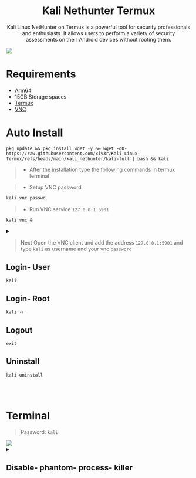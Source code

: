 
# <h1 align="center">Kali Nethunter Termux</h1>
 
<p align="center">Kali Linux NetHunter on Termux is a powerful tool for security professionals and enthusiasts. It allows users to perform a variety of security assessments on their Android devices without rooting them.</p>

<img src="https://github.com/xiv3r/Kali-Linux-Termux/blob/main/kali_nethunter/kalivnc.jpg">

<br>

# Requirements
- Arm64
- 15GB Storage spaces
- [Termux](https://github.com/termux/termux-app/releases/download/v0.118.2/termux-app_v0.118.2+github-debug_arm64-v8a.apk)
- [VNC](https://store.nethunter.com/repo/com.offsec.nethunter.kex_11525001.apk)

# Auto Install
```
pkg update && pkg install wget -y && wget -qO- https://raw.githubusercontent.com/xiv3r/Kali-Linux-Termux/refs/heads/main/kali_nethunter/kali-full | bash && kali
```
> - After the installation type the following commands in termux terminal

> - Setup VNC password
```diff
kali vnc passwd
```        
> - Run VNC service `127.0.0.1:5901`
```diff
kali vnc &
```
<details><summary></summary>
<img src="https://github.com/xiv3r/Kali-Linux-Termux/blob/main/kali_nethunter/vncsetup.png">
</details>

> Next Open the VNC client and add the address `127.0.0.1:5901` and type `kali` as username and your vnc `password`

## Login- User
```
kali
```
## Login- Root
```
kali -r
```
## Logout
```
exit
```
## Uninstall
```
kali-uninstall
```

<br><br>

# Terminal
> Password: `kali`

<img src="https://github.com/xiv3r/Kali-Linux-Termux/blob/main/kali_nethunter/kalinh.png">


<details><summary>

## Disable- phantom- process- killer
 </summary>
 
> " Process completed (signal 9) - press Enter "

## Download & Install
- Download [Shizuku](https://github.com/RikkaApps/Shizuku/releases) and [Ashell](https://github.com/DP-Hridayan/aShellYou/releases) then enable developer options wireless debugging mode through shizuku and pair the key from the notification
- Permit ashell from shizuku settings 
- Paste the adb commands below on ashell

- Execute the commands below, These commands will disable the phantom process killer:
```
adb shell /system/bin/device_config set_sync_disabled_for_tests persistent
```
```
adb shell /system/bin/device_config put activity_manager max_phantom_processes 2147483647
```
```
adb shell settings put global settings_enable_monitor_phantom_procs false
```
- To verify:
```
adb shell /system/bin/dumpsys activity settings | grep max_phantom_processes
```
```
adb shell /system/bin/device_config get activity_manager max_phantom_processes
```
</details>

